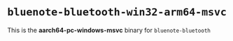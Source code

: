 # `bluenote-bluetooth-win32-arm64-msvc`

This is the **aarch64-pc-windows-msvc** binary for `bluenote-bluetooth`
